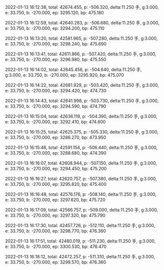 2022-01-13 16:12:38, total: 42674.455, p: -506.320, delta:11.250 手, g:3.000, e: 33.750, b: -270.000, ep: 3295.120, bp: 475.180

2022-01-13 16:12:59, total: 42640.283, p: -506.680, delta:11.250 手, g:3.000, e: 33.750, b: -270.000, ep: 3294.200, bp: 475.110

2022-01-13 16:13:20, total: 42581.965, p: -507.280, delta:11.250 手, g:3.000, e: 33.750, b: -270.000, ep: 3298.240, bp: 475.690

2022-01-13 16:13:41, total: 42611.866, p: -507.420, delta:11.250 手, g:3.000, e: 33.750, b: -270.000, ep: 3296.980, bp: 475.550

2022-01-13 16:14:02, total: 42645.456, p: -504.640, delta:11.250 手, g:3.000, e: 33.750, b: -270.000, ep: 3295.920, bp: 475.070

2022-01-13 16:14:22, total: 42681.929, p: -503.420, delta:11.250 手, g:3.000, e: 33.750, b: -270.000, ep: 3294.420, bp: 474.730

2022-01-13 16:14:43, total: 42641.998, p: -503.730, delta:11.250 手, g:3.000, e: 33.750, b: -270.000, ep: 3294.590, bp: 474.790

2022-01-13 16:15:04, total: 42636.119, p: -504.390, delta:11.250 手, g:3.000, e: 33.750, b: -270.000, ep: 3292.410, bp: 474.600

2022-01-13 16:15:25, total: 42625.375, p: -505.330, delta:11.250 手, g:3.000, e: 33.750, b: -270.000, ep: 3286.270, bp: 473.950

2022-01-13 16:15:46, total: 42591.154, p: -506.440, delta:11.250 手, g:3.000, e: 33.750, b: -270.000, ep: 3288.680, bp: 474.390

2022-01-13 16:16:07, total: 42608.944, p: -507.150, delta:11.250 手, g:3.000, e: 33.750, b: -270.000, ep: 3294.450, bp: 475.200

2022-01-13 16:16:27, total: 42620.757, p: -507.380, delta:11.250 手, g:3.000, e: 33.750, b: -270.000, ep: 3295.820, bp: 475.400

2022-01-13 16:16:48, total: 42576.176, p: -508.140, delta:11.250 手, g:3.000, e: 33.750, b: -270.000, ep: 3297.620, bp: 475.720

2022-01-13 16:17:09, total: 42566.757, p: -509.000, delta:11.250 手, g:3.000, e: 33.750, b: -270.000, ep: 3297.320, bp: 475.790

2022-01-13 16:17:30, total: 42457.726, p: -512.110, delta:11.250 手, g:3.000, e: 33.750, b: -270.000, ep: 3298.770, bp: 476.360

2022-01-13 16:17:51, total: 42480.019, p: -511.230, delta:11.250 手, g:3.000, e: 33.750, b: -270.000, ep: 3300.530, bp: 476.470

2022-01-13 16:18:12, total: 42472.257, p: -511.310, delta:11.250 手, g:3.000, e: 33.750, b: -270.000, ep: 3299.570, bp: 476.360